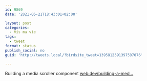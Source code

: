```yaml
---
id: 9869
date: '2021-05-21T18:43:01+02:00'

layout: post
categories:
  - Vis ma vie
tags:
  - tweet
format: status
publish_social: no
guid: 'http://tweets.local/?birdsite_tweet=1395812391397507076'

---
```


Building a media scroller component [web.dev/building-a-med…](https://web.dev/building-a-media-scroller-component/)
